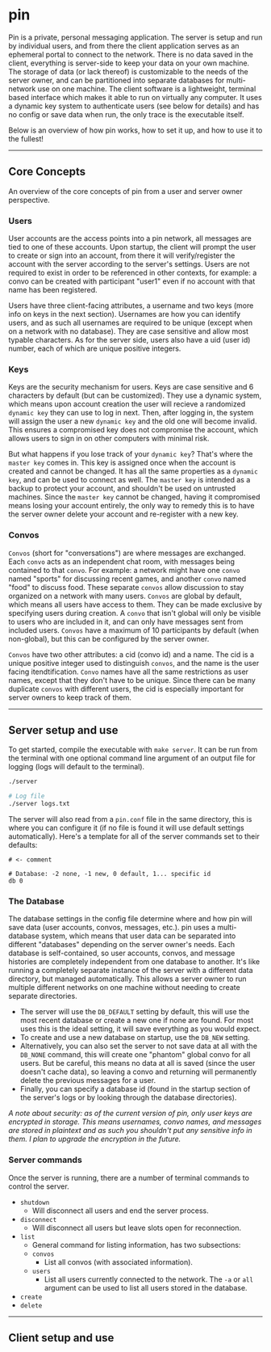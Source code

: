 # pin

Pin is a private, personal messaging application. The server is setup and run by individual users, and from there the client application serves as an ephemeral portal to connect to the network. There is no data saved in the client, everything is server-side to keep your data on your own machine. The storage of data (or lack thereof) is customizable to the needs of the server owner, and can be partitioned into separate databases for multi-network use on one machine. The client software is a lightweight, terminal based interface which makes it able to run on virtually any computer. It uses a dynamic key system to authenticate users (see below for details) and has no config or save data when run, the only trace is the executable itself. 

Below is an overview of how pin works, how to set it up, and how to use it to the fullest!

---

## Core Concepts
An overview of the core concepts of pin from a user and server owner perspective.

### Users
User accounts are the access points into a pin network, all messages are tied to one of these accounts. Upon startup, the client will prompt the user to create or sign into an account, from there it will verify/register the account with the server according to the server's settings. Users are not required to exist in order to be referenced in other contexts, for example: a convo can be created with participant "user1" even if no account with that name has been registered.

Users have three client-facing attributes, a username and two keys (more info on keys in the next section). Usernames are how you can identify users, and as such all usernames are required to be unique (except when on a network with no database). They are case sensitive and allow most typable characters. As for the server side, users also have a uid (user id) number, each of which are unique positive integers.

### Keys
Keys are the security mechanism for users. Keys are case sensitive and 6 characters by default (but can be customized). They use a dynamic system, which means upon account creation the user will recieve a randomized ```dynamic key``` they can use to log in next. Then, after logging in, the system will assign the user a new ```dynamic key``` and the old one will become invalid. This ensures a compromised key does not compromise the account, which allows users to sign in on other computers with minimal risk.

But what happens if you lose track of your ```dynamic key```? That's where the ```master key``` comes in. This key is assigned once when the account is created and cannot be changed. It has all the same properties as a ```dynamic key```, and can be used to connect as well. The ```master key``` is intended as a backup to protect your account, and shouldn't be used on untrusted machines. Since the ```master key``` cannot be changed, having it compromised means losing your account entirely, the only way to remedy this is to have the server owner delete your account and re-register with a new key.

### Convos
```Convos``` (short for "conversations") are where messages are exchanged. Each ```convo``` acts as an independent chat room, with messages being contained to that ```convo```. For example: a network might have one ```convo``` named "sports" for discussing recent games, and another ```convo``` named "food" to discuss food. These separate ```convos``` allow discussion to stay organized on a network with many users. ```Convos``` are global by default, which means all users have access to them. They can be made exclusive by specifying users during creation. A ```convo``` that isn't global will only be visible to users who are included in it, and can only have messages sent from included users. ```Convos``` have a maximum of 10 participants by default (when non-global), but this can be configured by the server owner.

```Convos``` have two other attributes: a cid (convo id) and a name. The cid is a unique positive integer used to distinguish ```convos```, and the name is the user facing itendtification. ```Convo``` names have all the same restrictions as user names, except that they don't have to be unique. Since there can be many duplicate ```convos``` with different users, the cid is especially important for server owners to keep track of them.

---

## Server setup and use
To get started, compile the executable with ```make server```. It can be run from the terminal with one optional command line argument of an output file for logging (logs will default to the terminal).
``` BASH
./server

# Log file
./server logs.txt
```

The server will also read from a ```pin.conf``` file in the same directory, this is where you can configure it (if no file is found it will use default settings automatically). Here's a template for all of the server commands set to their defaults:
```
# <- comment

# Database: -2 none, -1 new, 0 default, 1... specific id
db 0
```

### The Database
The database settings in the config file determine where and how pin will save data (user accounts, convos, messages, etc.). pin uses a multi-database system, which means that user data can be separated into different "databases" depending on the server owner's needs. Each database is self-contained, so user accounts, convos, and message histories are completely independent from one database to another. It's like running a completely separate instance of the server with a different data directory, but managed automatically. This allows a server owner to run multiple different networks on one machine without needing to create separate directories.

- The server will use the ```DB_DEFAULT``` setting by default, this will use the most recent database or create a new one if none are found. For most uses this is the ideal setting, it will save everything as you would expect. 
- To create and use a new database on startup, use the ```DB_NEW``` setting.
- Alternatively, you can also set the server to not save data at all with the ```DB_NONE``` command, this will create one "phantom" global convo for all users. But be careful, this means no data at all is saved (since the user doesn't cache data), so leaving a convo and returning will permanently delete the previous messages for a user.
- Finally, you can specify a database id (found in the startup section of the server's logs or by looking through the database directories).

*A note about security: as of the current version of pin, only user keys are encrypted in storage. This means usernames, convo names, and messages are stored in plaintext and as such you shouldn't put any sensitive info in them. I plan to upgrade the encryption in the future.*

### Server commands
Once the server is running, there are a number of terminal commands to control the server.
- ```shutdown```
  - Will disconnect all users and end the server process.
- ```disconnect```
  - Will disconnect all users but leave slots open for reconnection.
- ```list```
  - General command for listing information, has two subsections:
  - ```convos```
    - List all convos (with associated information).
  - ```users```
    - List all users currently connected to the network. The ```-a``` or ```all``` argument can be used to list all users stored in the database.
- ```create```
- ```delete```
---

## Client setup and use
